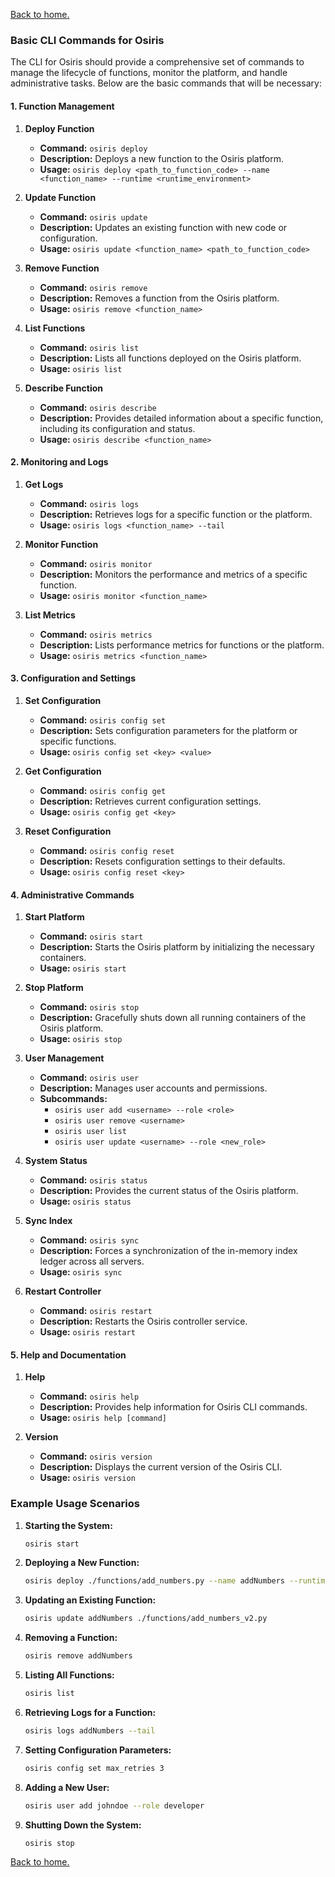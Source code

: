 [Back to home.](./README.md)

### Basic CLI Commands for Osiris

The CLI for Osiris should provide a comprehensive set of commands to manage the lifecycle of functions, monitor the platform, and handle administrative tasks. Below are the basic commands that will be necessary:

#### 1. **Function Management**

1. **Deploy Function**
   - **Command:** `osiris deploy`
   - **Description:** Deploys a new function to the Osiris platform.
   - **Usage:** `osiris deploy <path_to_function_code> --name <function_name> --runtime <runtime_environment>`

2. **Update Function**
   - **Command:** `osiris update`
   - **Description:** Updates an existing function with new code or configuration.
   - **Usage:** `osiris update <function_name> <path_to_function_code>`

3. **Remove Function**
   - **Command:** `osiris remove`
   - **Description:** Removes a function from the Osiris platform.
   - **Usage:** `osiris remove <function_name>`

4. **List Functions**
   - **Command:** `osiris list`
   - **Description:** Lists all functions deployed on the Osiris platform.
   - **Usage:** `osiris list`

5. **Describe Function**
   - **Command:** `osiris describe`
   - **Description:** Provides detailed information about a specific function, including its configuration and status.
   - **Usage:** `osiris describe <function_name>`

#### 2. **Monitoring and Logs**

1. **Get Logs**
   - **Command:** `osiris logs`
   - **Description:** Retrieves logs for a specific function or the platform.
   - **Usage:** `osiris logs <function_name> --tail`

2. **Monitor Function**
   - **Command:** `osiris monitor`
   - **Description:** Monitors the performance and metrics of a specific function.
   - **Usage:** `osiris monitor <function_name>`

3. **List Metrics**
   - **Command:** `osiris metrics`
   - **Description:** Lists performance metrics for functions or the platform.
   - **Usage:** `osiris metrics <function_name>`

#### 3. **Configuration and Settings**

1. **Set Configuration**
   - **Command:** `osiris config set`
   - **Description:** Sets configuration parameters for the platform or specific functions.
   - **Usage:** `osiris config set <key> <value>`

2. **Get Configuration**
   - **Command:** `osiris config get`
   - **Description:** Retrieves current configuration settings.
   - **Usage:** `osiris config get <key>`

3. **Reset Configuration**
   - **Command:** `osiris config reset`
   - **Description:** Resets configuration settings to their defaults.
   - **Usage:** `osiris config reset <key>`

#### 4. **Administrative Commands**

1. **Start Platform**
    - **Command:** `osiris start`
    - **Description:** Starts the Osiris platform by initializing the necessary containers.
    - **Usage:** `osiris start`

1. **Stop Platform**
    - **Command:** `osiris stop`
    - **Description:** Gracefully shuts down all running containers of the Osiris platform.
    - **Usage:** `osiris stop`

1. **User Management**
   - **Command:** `osiris user`
   - **Description:** Manages user accounts and permissions.
   - **Subcommands:**
     - `osiris user add <username> --role <role>`
     - `osiris user remove <username>`
     - `osiris user list`
     - `osiris user update <username> --role <new_role>`

2. **System Status**
   - **Command:** `osiris status`
   - **Description:** Provides the current status of the Osiris platform.
   - **Usage:** `osiris status`

3. **Sync Index**
   - **Command:** `osiris sync`
   - **Description:** Forces a synchronization of the in-memory index ledger across all servers.
   - **Usage:** `osiris sync`

4. **Restart Controller**
   - **Command:** `osiris restart`
   - **Description:** Restarts the Osiris controller service.
   - **Usage:** `osiris restart`

#### 5. **Help and Documentation**

1. **Help**
   - **Command:** `osiris help`
   - **Description:** Provides help information for Osiris CLI commands.
   - **Usage:** `osiris help [command]`

2. **Version**
   - **Command:** `osiris version`
   - **Description:** Displays the current version of the Osiris CLI.
   - **Usage:** `osiris version`

### Example Usage Scenarios

1. **Starting the System:**
   ```sh
   osiris start
   ```
   
1. **Deploying a New Function:**
   ```sh
   osiris deploy ./functions/add_numbers.py --name addNumbers --runtime python3.8
   ```

2. **Updating an Existing Function:**
   ```sh
   osiris update addNumbers ./functions/add_numbers_v2.py
   ```

3. **Removing a Function:**
   ```sh
   osiris remove addNumbers
   ```

4. **Listing All Functions:**
   ```sh
   osiris list
   ```

5. **Retrieving Logs for a Function:**
   ```sh
   osiris logs addNumbers --tail
   ```

6. **Setting Configuration Parameters:**
   ```sh
   osiris config set max_retries 3
   ```

7. **Adding a New User:**
   ```sh
   osiris user add johndoe --role developer
   ```

1. **Shutting Down the System:**
   ```sh
   osiris stop
   ```

[Back to home.](./README.md)
